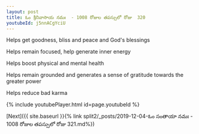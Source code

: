```yaml
---
layout: post
title: ఓం శ్రీనివాసాయ నమః  - 1008 రోజుల తపస్సులో రోజు  320
youtubeId: j5nnACgYciU
---
```

 
 
Helps get goodness, bliss and peace and God's blessings
 
Helps remain focused, help generate inner energy 
 
Helps boost physical and mental health 
 
Helps remain grounded and generates a sense of gratitude towards the greater power 
 
Helps reduce bad karma
 
 
 
 


{% include youtubePlayer.html id=page.youtubeId %}
 
[Next]({{ site.baseurl }}{% link  split2/_posts/2019-12-04-ఓం సంతాయా నమః  - 1008 రోజుల తపస్సులో రోజు  321.md%})
 
